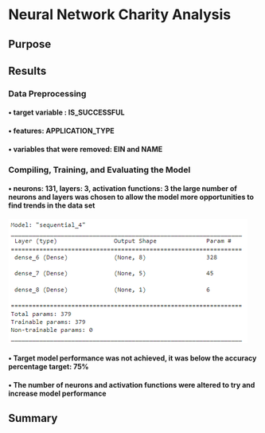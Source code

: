 # Neural Network Charity Analysis

## Purpose

## Results

### Data Preprocessing
#### •	target variable : IS_SUCCESSFUL
#### •	features: APPLICATION_TYPE
#### •	variables that were removed: EIN and NAME

### Compiling, Training, and Evaluating the Model
#### • neurons: 131, layers: 3, activation functions: 3 the large number of neurons and layers was chosen to allow the model more opportunities to find trends in the data set
![Resources/del1](Resources/del1.png)

#### • Target model performance was not achieved, it was below the accuracy percentage target: 75%
#### • The number of neurons and activation functions were altered to try and increase model performance

## Summary
